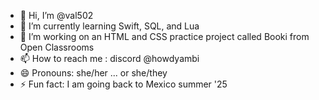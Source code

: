 - 👋 Hi, I’m @val502
- 🌱 I’m currently learning Swift, SQL, and Lua
- 💞️ I’m working on an HTML and CSS practice project called Booki from Open Classrooms 
- 📫 How to reach me : discord @howdyambi
- 😄 Pronouns: she/her ... or she/they
- ⚡ Fun fact: I am going back to Mexico summer '25

<!---
val502/val502 is a ✨ special ✨ repository because its `README.md` (this file) appears on your GitHub profile.
You can click the Preview link to take a look at your changes.
--->
